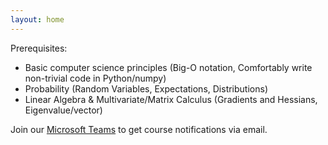 ```yaml
---
layout: home
---
```

Prerequisites:
- Basic computer science principles (Big-O notation, Comfortably write non-trivial code in Python/numpy)
- Probability (Random Variables, Expectations, Distributions)
- Linear Algebra & Multivariate/Matrix Calculus (Gradients and Hessians, Eigenvalue/vector)

Join our [Microsoft Teams](#) to get course notifications via email.
